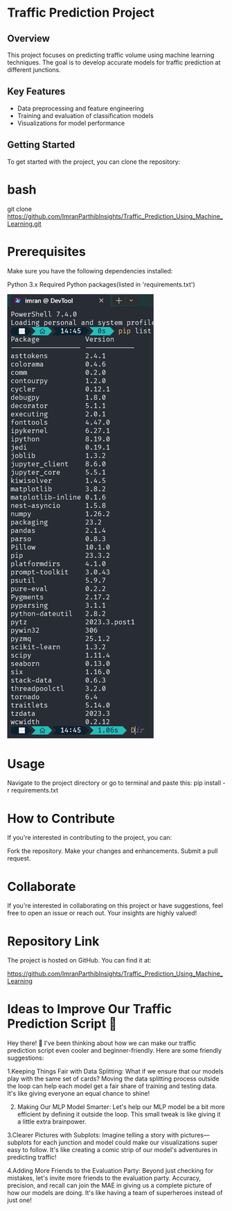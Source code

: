 # Traffic Prediction Project

## Overview

This project focuses on predicting traffic volume using machine learning techniques. The goal is to develop accurate models for traffic prediction at different junctions.

## Key Features

- Data preprocessing and feature engineering
- Training and evaluation of classification models
- Visualizations for model performance

## Getting Started

To get started with the project, you can clone the repository:

# bash

git clone https://github.com/ImranParthibInsights/Traffic_Prediction_Using_Machine_Learning.git

# Prerequisites

Make sure you have the following dependencies installed:

Python 3.x
Required Python packages(listed in 'requirements.txt')

![Alt text](image.png)

# Usage

Navigate to the project directory or go to terminal and paste this:
pip install -r requirements.txt

# How to Contribute

If you're interested in contributing to the project, you can:

Fork the repository.
Make your changes and enhancements.
Submit a pull request.

# Collaborate

If you're interested in collaborating on this project or have suggestions, feel free to open an issue or reach out. Your insights are highly valued!

# Repository Link

The project is hosted on GitHub. You can find it at:

https://github.com/ImranParthibInsights/Traffic_Prediction_Using_Machine_Learning

# Ideas to Improve Our Traffic Prediction Script 🚀

Hey there! 👋 I've been thinking about how we can make our traffic prediction script even cooler and beginner-friendly. Here are some friendly suggestions:

1.Keeping Things Fair with Data Splitting:
What if we ensure that our models play with the same set of cards? Moving the data splitting process outside the loop can help each model get a fair share of training and testing data. It's like giving everyone an equal chance to shine!

2. Making Our MLP Model Smarter:
   Let's help our MLP model be a bit more efficient by defining it outside the loop. This small tweak is like giving it a little extra brainpower.

3.Clearer Pictures with Subplots:
Imagine telling a story with pictures—subplots for each junction and model could make our visualizations super easy to follow. It's like creating a comic strip of our model's adventures in predicting traffic!

4.Adding More Friends to the Evaluation Party:
Beyond just checking for mistakes, let's invite more friends to the evaluation party. Accuracy, precision, and recall can join the MAE in giving us a complete picture of how our models are doing. It's like having a team of superheroes instead of just one!
